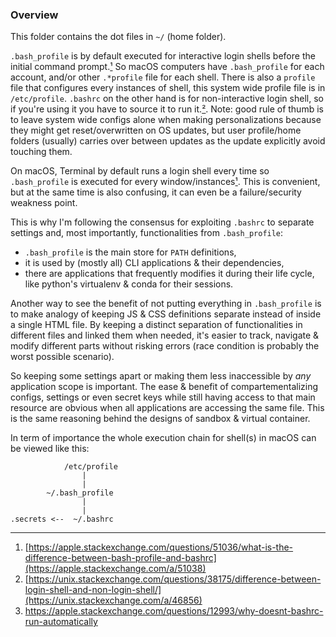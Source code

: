### Overview

This folder contains the dot files in `~/` (home folder).

`.bash_profile` is by default executed for interactive login shells before the initial command prompt.[¹](#1) So macOS computers have `.bash_profile` for each account, and/or other `.*profile` file for each shell. There is also a `profile` file that configures every instances of shell, this system wide profile file is in `/etc/profile`.
`.bashrc` on the other hand is for non-interactive login shell, so if you're using it you have to source it to run it.[²](#2). Note: good rule of thumb is to leave system wide configs alone when making personalizations because they might get reset/overwritten on OS updates, but user profile/home folders (usually) carries over between updates as the update explicitly avoid touching them.

On macOS, Terminal by default runs a login shell every time so `.bash_profile` is executed for every window/instances[¹](#1). This is convenient, but at the same time is also confusing, it can even be a failure/security weakness point.

This is why I'm following the consensus for exploiting `.bashrc` to separate settings and, most importantly, functionalities from `.bash_profile`:

- `.bash_profile` is the main store for `PATH` definitions,
- it is used by (mostly all) CLI applications & their dependencies,
- there are applications that frequently modifies it during their life cycle, like python's virtualenv & conda for their sessions.

Another way to see the benefit of not putting everything in `.bash_profile` is to make analogy of keeping JS & CSS definitions separate instead of inside a single HTML file. By keeping a distinct separation of functionalities in different files and linked them when needed, it's easier to track, navigate & modify different parts without risking errors (race condition is probably the worst possible scenario).

So keeping some settings apart or making them less inaccessible by _any_ application scope is important. The ease & benefit of compartementalizing configs, settings or even secret keys while still having access to that main resource are obvious when all applications are accessing the same file. This is the same reasoning behind the designs of sandbox & virtual container.

In term of importance the whole execution chain for shell(s) in macOS can be viewed like this:

                /etc/profile
                    |
                    |
            ~/.bash_profile
                    |
                    |
    .secrets <--  ~/.bashrc


---

<a name='1'></a>
1. [https://apple.stackexchange.com/questions/51036/what-is-the-difference-between-bash-profile-and-bashrc](https://apple.stackexchange.com/a/51038)
<a name='2'></a>
2. [https://unix.stackexchange.com/questions/38175/difference-between-login-shell-and-non-login-shell/](https://unix.stackexchange.com/a/46856)
<a name='3'></a>
3. https://apple.stackexchange.com/questions/12993/why-doesnt-bashrc-run-automatically